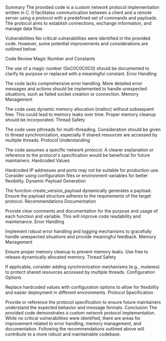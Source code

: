 Summary
The provided code is a custom network protocol implementation written in C. It facilitates communication between a client and a remote server using a protocol with a predefined set of commands and payloads. The protocol aims to establish connections, exchange information, and manage data flow.

Vulnerabilities
No critical vulnerabilities were identified in the provided code. However, some potential improvements and considerations are outlined below:

Code Review
Magic Number and Constants

The use of a magic number (0xC0C0C0C0) should be documented to clarify its purpose or replaced with a meaningful constant.
Error Handling

The code lacks comprehensive error handling. More detailed error messages and actions should be implemented to handle unexpected situations, such as failed socket creation or connection.
Memory Management

The code uses dynamic memory allocation (malloc) without subsequent free. This could lead to memory leaks over time. Proper memory cleanup should be incorporated.
Thread Safety

The code uses pthreads for multi-threading. Consideration should be given to thread synchronization, especially if shared resources are accessed by multiple threads.
Protocol Understanding

The code assumes a specific network protocol. A clearer explanation or reference to the protocol's specification would be beneficial for future maintainers.
Hardcoded Values

Hardcoded IP addresses and ports may not be suitable for production use. Consider using configuration files or environment variables for better flexibility.
Dynamic Payload Generation

The function create_version_payload dynamically generates a payload. Ensure the payload structure adheres to the requirements of the target protocol.
Recommendations
Documentation

Provide clear comments and documentation for the purpose and usage of each function and variable. This will improve code readability and maintenance.
Error Handling

Implement robust error handling and logging mechanisms to gracefully handle unexpected situations and provide meaningful feedback.
Memory Management

Ensure proper memory cleanup to prevent memory leaks. Use free to release dynamically allocated memory.
Thread Safety

If applicable, consider adding synchronization mechanisms (e.g., mutexes) to protect shared resources accessed by multiple threads.
Configuration Options

Replace hardcoded values with configuration options to allow for flexibility and easier deployment in different environments.
Protocol Specification

Provide or reference the protocol specification to ensure future maintainers understand the expected behavior and message formats.
Conclusion
The provided code demonstrates a custom network protocol implementation. While no critical vulnerabilities were identified, there are areas for improvement related to error handling, memory management, and documentation. Following the recommendations outlined above will contribute to a more robust and maintainable codebase.
